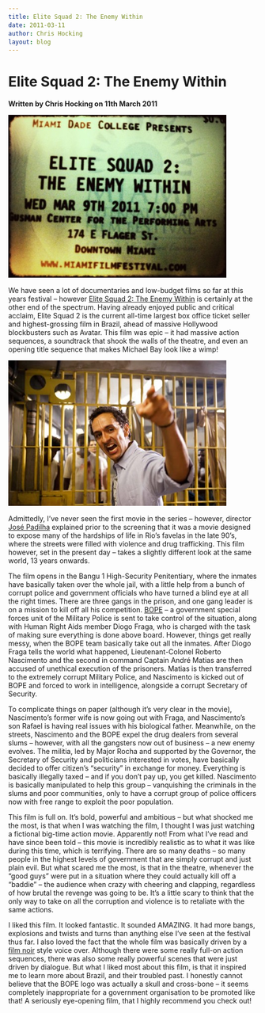```yaml
---
title: Elite Squad 2: The Enemy Within
date: 2011-03-11
author: Chris Hocking
layout: blog
---
```

# Elite Squad 2: The Enemy Within

**Written by Chris Hocking on 11th March 2011**

![](/static/blog/2011-03-elitesquad2_ticket-441x329.jpg "elitesquad2_ticket")

We have seen a lot of documentaries and low-budget films so far at this years festival – however [Elite Squad 2: The Enemy Within](http://www.imdb.com/title/tt1555149/ "IMDB") is certainly at the other end of the spectrum. Having already enjoyed public and critical acclaim, Elite Squad 2 is the current all-time largest box office ticket seller and highest-grossing film in Brazil, ahead of massive Hollywood blockbusters such as Avatar. This film was epic – it had massive action sequences, a soundtrack that shook the walls of the theatre, and even an opening title sequence that makes Michael Bay look like a wimp!

![](/static/blog/2011-03-elitesquad2_frame-441x294.jpg "elitesquad2_frame")

Admittedly, I’ve never seen the first movie in the series – however, director [José Padilha](http://www.imdb.com/name/nm0655683/) explained prior to the screening that it was a movie designed to expose many of the hardships of life in Rio’s favelas in the late 90’s, where the streets were filled with violence and drug trafficking. This film however, set in the present day – takes a slightly different look at the same world, 13 years onwards.

The film opens in the Bangu 1 High-Security Penitentiary, where the inmates have basically taken over the whole jail, with a little help from a bunch of corrupt police and government officials who have turned a blind eye at all the right times. There are three gangs in the prison, and one gang leader is on a mission to kill off all his competition. [BOPE](http://en.wikipedia.org/wiki/Bope "Wikipedia") – a government special forces unit of the Military Police is sent to take control of the situation, along with Human Right Aids member Diogo Fraga, who is charged with the task of making sure everything is done above board. However, things get really messy, when the BOPE team basically take out all the inmates. After Diogo Fraga tells the world what happened, Lieutenant-Colonel Roberto Nascimento and the second in command Captain André Matias are then accused of unethical execution of the prisoners. Matias is then transferred to the extremely corrupt Military Police, and Nascimento is kicked out of BOPE and forced to work in intelligence, alongside a corrupt Secretary of Security.

To complicate things on paper (although it’s very clear in the movie), Nascimento’s former wife is now going out with Fraga, and Nascimento’s son Rafael is having real issues with his biological father. Meanwhile, on the streets, Nascimento and the BOPE expel the drug dealers from several slums – however, with all the gangsters now out of business – a new enemy evolves. The militia, led by Major Rocha and supported by the Governor, the Secretary of Security and politicians interested in votes, have basically decided to offer citizen’s “security” in exchange for money. Everything is basically illegally taxed – and if you don’t pay up, you get killed. Nascimento is basically manipulated to help this group – vanquishing the criminals in the slums and poor communities, only to have a corrupt group of police officers now with free range to exploit the poor population.

This film is full on. It’s bold, powerful and ambitious – but what shocked me the most, is that when I was watching the film, I thought I was just watching a fictional big-time action movie. Apparently not! From what I’ve read and have since been told – this movie is incredibly realistic as to what it was like during this time, which is terrifying. There are so many deaths – so many people in the highest levels of government that are simply corrupt and just plain evil. But what scared me the most, is that in the theatre, whenever the “good guys” were put in a situation where they could actually kill off a “baddie” – the audience when crazy with cheering and clapping, regardless of how brutal the revenge was going to be. It’s a little scary to think that the only way to take on all the corruption and violence is to retaliate with the same actions.

I liked this film. It looked fantastic. It sounded AMAZING. It had more bangs, explosions and twists and turns than anything else I’ve seen at the festival thus far. I also loved the fact that the whole film was basically driven by a [film noir](http://en.wikipedia.org/wiki/Film_noir "Wikipedia") style voice over. Although there were some really full-on action sequences, there was also some really powerful scenes that were just driven by dialogue. But what I liked most about this film, is that it inspired me to learn more about Brazil, and their troubled past. I honestly cannot believe that the BOPE logo was actually a skull and cross-bone – it seems completely inappropriate for a government organisation to be promoted like that! A seriously eye-opening film, that I highly recommend you check out!